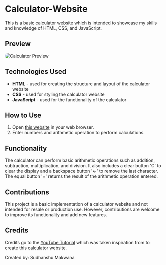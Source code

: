 # Calculator-Website

This is a basic calculator website which is intended to showcase my skills and knowledge of HTML, CSS, and JavaScript.

## Preview

<!-- Example HTML code within an .md file: -->

<img src="https://i.imgur.com/Rdnwo2V.png" alt="Calculator Preview" style="max-width: 100%; height: auto; width: auto; border-radius: 15px;">

## Technologies Used

- **HTML** - used for creating the structure and layout of the calculator website
- **CSS** - used for styling the calculator website
- **JavaScript** - used for the functionality of the calculator

## How to Use

1.  Open [this website](https://sudhz.github.io/Calculator-Website/) in your web browser.
2.  Enter numbers and arithmetic operation to perform calculations.

## Functionality

The calculator can perform basic arithmetic operations such as addition, subtraction, multiplication, and division. It also includes a clear button 'C' to clear the display and a backspace button '←' to remove the last character. The equal button '=' returns the result of the arithmetic operation entered.

## Contributions

This project is a basic implementation of a calculator website and not intended for resale or production use. However, contributions are welcome to improve its functionality and add new features.

## Credits

Credits go to the [YouTube Tutorial](https://youtu.be/QS6Y0ezhyCs) which was taken inspiration from to create this calculator website.

Created by: Sudhanshu Makwana
